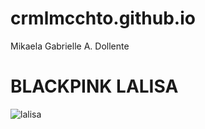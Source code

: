 # crmlmcchto.github.io
Mikaela Gabrielle A. Dollente
# BLACKPINK LALISA
![lalisa](https://i.pinimg.com/564x/51/f6/92/51f6929dba917b9f6345e55cae114b2c.jpg)
